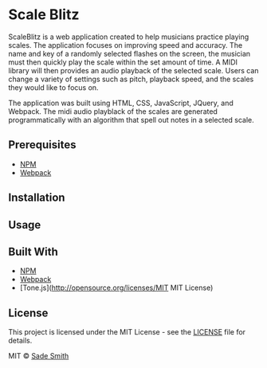 # Scale Blitz

ScaleBlitz is a web application created to help musicians practice playing scales. The application focuses on improving speed and accuracy. The name and key of a randomly selected flashes on the screen, the musician must then quickly play the scale within the set amount of time. A MIDI library will then provides an audio playback of the selected scale. Users can change a variety of settings such as pitch, playback speed, and the scales they would like to focus on.

The application was built using HTML, CSS, JavaScript, JQuery, and Webpack. The midi audio playblack of the scales are generated programmatically with an algorithm that spell out notes in a selected scale.


## Prerequisites
*	[NPM](https://www.npmjs.com/)
*	[Webpack](https://webpack.js.org/)

## Installation

## Usage

## Built With
*	[NPM](https://www.npmjs.com/)
*	[Webpack](https://webpack.js.org/)
*	[Tone.js](http://opensource.org/licenses/MIT MIT License)

## License

This project is licensed under the MIT License - see the [LICENSE](LICENSE) file for details.

MIT © [Sade Smith](https://sadesmith.com)
